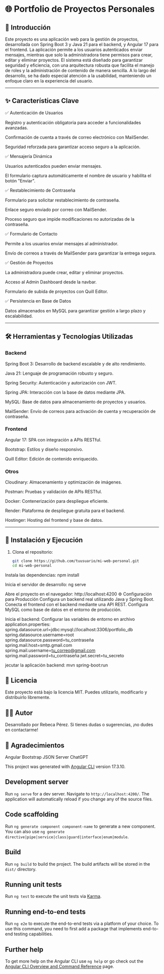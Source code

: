 # 🌐 Portfolio de Proyectos Personales

## 📖 Introducción

Este proyecto es una aplicación web para la gestión de proyectos, desarrollada con Spring Boot 3 y Java 21 para el backend, y Angular 17 para el frontend. La aplicación permite a los usuarios autenticados enviar mensajes, mientras que solo la administradora tiene permisos para crear, editar y eliminar proyectos. El sistema está diseñado para garantizar seguridad y eficiencia, con una arquitectura robusta que facilita el manejo de roles y la administración de contenido de manera sencilla. A lo largo del desarrollo, se ha dado especial atención a la usabilidad, manteniendo un enfoque claro en la experiencia del usuario.

---

## ✨ Características Clave

✅ Autenticación de Usuarios

  Registro y autenticación obligatoria para acceder a funcionalidades avanzadas.

  Confirmación de cuenta a través de correo electrónico con MailSender.

  Seguridad reforzada para garantizar acceso seguro a la aplicación.

✅ Mensajería Dinámica

  Usuarios autenticados pueden enviar mensajes.

  El formulario captura automáticamente el nombre de usuario y habilita el botón "Enviar".

✅ Restablecimiento de Contraseña

  Formulario para solicitar restablecimiento de contraseña.

  Enlace seguro enviado por correo con MailSender.

  Proceso seguro que impide modificaciones no autorizadas de la contraseña.

✅ Formulario de Contacto

  Permite a los usuarios enviar mensajes al administrador.

  Envío de correos a través de MailSender para garantizar la entrega segura.

✅ Gestión de Proyectos

  La administradora puede crear, editar y eliminar proyectos.

  Acceso al Admin Dashboard desde la navbar.

  Formulario de subida de proyectos con Quill Editor.

✅ Persistencia en Base de Datos

  Datos almacenados en MySQL para garantizar gestión a largo plazo y escalabilidad.

---

## 🛠️ Herramientas y Tecnologías Utilizadas

### Backend

Spring Boot 3: Desarrollo de backend escalable y de alto rendimiento.

Java 21: Lenguaje de programación robusto y seguro.

Spring Security: Autenticación y autorización con JWT.

Spring JPA: Interacción con la base de datos mediante JPA.

MySQL: Base de datos para almacenamiento de proyectos y usuarios.

MailSender: Envío de correos para activación de cuenta y recuperación de contraseña.

### Frontend

Angular 17: SPA con integración a APIs RESTful.

Bootstrap: Estilos y diseño responsivo.

Quill Editor: Edición de contenido enriquecido.

### Otros

Cloudinary: Almacenamiento y optimización de imágenes.

Postman: Pruebas y validación de APIs RESTful.

Docker: Contenerización para despliegue eficiente.

Render: Plataforma de despliegue gratuita para el backend.

Hostinger: Hosting del frontend y base de datos.

---

## 🚀 Instalación y Ejecución

1. Clona el repositorio:
   ```bash
   git clone https://github.com/tuusuario/mi-web-personal.git
   cd mi-web-personal
Instala las dependencias:
npm install

Inicia el servidor de desarrollo:
ng serve

Abre el proyecto en el navegador:
http://localhost:4200
⚙️ Configuración para Producción
Configura un backend real utilizando Java y Spring Boot.
Conecta el frontend con el backend mediante una API REST.
Configura MySQL como base de datos en el entorno de producción.

Inicia el backend:
Configurar las variables de entorno en archivo application.properties:
spring.datasource.url=jdbc:mysql://localhost:3306/portfolio_db
spring.datasource.username=root
spring.datasource.password=tu_contraseña
spring.mail.host=smtp.gmail.com
spring.mail.username=tu_correo@gmail.com
spring.mail.password=tu_contraseña
jwt.secret=tu_secreto

jecutar la aplicación backend:
mvn spring-boot:run

## 📄 Licencia
Este proyecto está bajo la licencia MIT. Puedes utilizarlo, modificarlo y distribuirlo libremente.

## 🧑‍💻 Autor
Desarrollado por Rebeca Pérez.
Si tienes dudas o sugerencias, ¡no dudes en contactarme!

## 🌟 Agradecimientos
Angular
Bootstrap
JSON Server
ChatGPT


This project was generated with [Angular CLI](https://github.com/angular/angular-cli) version 17.3.10.

## Development server

Run `ng serve` for a dev server. Navigate to `http://localhost:4200/`. The application will automatically reload if you change any of the source files.

## Code scaffolding

Run `ng generate component component-name` to generate a new component. You can also use `ng generate directive|pipe|service|class|guard|interface|enum|module`.

## Build

Run `ng build` to build the project. The build artifacts will be stored in the `dist/` directory.

## Running unit tests

Run `ng test` to execute the unit tests via [Karma](https://karma-runner.github.io).

## Running end-to-end tests

Run `ng e2e` to execute the end-to-end tests via a platform of your choice. To use this command, you need to first add a package that implements end-to-end testing capabilities.

## Further help

To get more help on the Angular CLI use `ng help` or go check out the [Angular CLI Overview and Command Reference](https://angular.io/cli) page.
